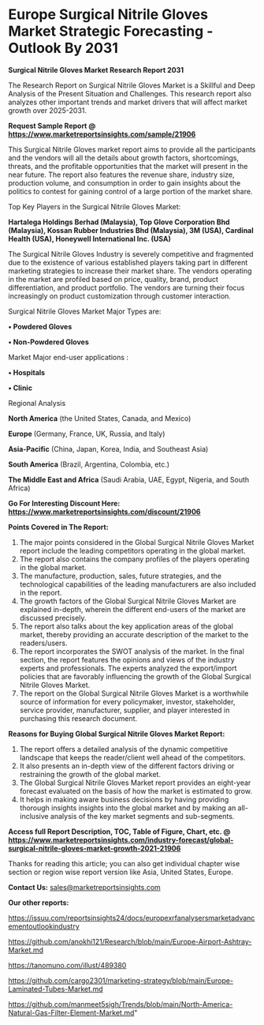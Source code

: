 # Europe Surgical Nitrile Gloves Market Strategic Forecasting - Outlook By 2031

<strong>Surgical Nitrile Gloves Market Research Report 2031</strong>

The Research Report on Surgical Nitrile Gloves Market is a Skillful and Deep Analysis of the Present Situation and Challenges. This research report also analyzes other important trends and market drivers that will affect market growth over 2025-2031.

<strong>Request Sample Report @ <a href=https://www.marketreportsinsights.com/sample/21906>https://www.marketreportsinsights.com/sample/21906</a></strong>

This Surgical Nitrile Gloves market report aims to provide all the participants and the vendors will all the details about growth factors, shortcomings, threats, and the profitable opportunities that the market will present in the near future. The report also features the revenue share, industry size, production volume, and consumption in order to gain insights about the politics to contest for gaining control of a large portion of the market share.

Top Key Players in the Surgical Nitrile Gloves Market:

<strong>Hartalega Holdings Berhad (Malaysia), Top Glove Corporation Bhd (Malaysia), Kossan Rubber Industries Bhd (Malaysia), 3M (USA), Cardinal Health (USA), Honeywell International Inc. (USA)</strong>

The Surgical Nitrile Gloves Industry is severely competitive and fragmented due to the existence of various established players taking part in different marketing strategies to increase their market share. The vendors operating in the market are profiled based on price, quality, brand, product differentiation, and product portfolio. The vendors are turning their focus increasingly on product customization through customer interaction.

Surgical Nitrile Gloves Market Major Types are:

<strong>• Powdered Gloves

• Non-Powdered Gloves</strong>

Market Major end-user applications :

<strong>• Hospitals

• Clinic</strong>

Regional Analysis

</u><strong><b>North America</b></strong> (the United States, Canada, and Mexico)

<strong><b>Europe </b></strong>(Germany, France, UK, Russia, and Italy)

<strong><b>Asia-Pacific</b></strong> (China, Japan, Korea, India, and Southeast Asia)

<strong><b>South America</b></strong> (Brazil, Argentina, Colombia, etc.)

<strong><b>The Middle East and Africa</b></strong> (Saudi Arabia, UAE, Egypt, Nigeria, and South Africa)

<strong>Go For Interesting Discount Here: <a href=https://www.marketreportsinsights.com/discount/21906>https://www.marketreportsinsights.com/discount/21906</a></strong>

<strong>Points Covered in The Report:</strong>
<ol>
  <li>The major points considered in the Global Surgical Nitrile Gloves Market report include the leading competitors operating in the global market.</li>
  <li>The report also contains the company profiles of the players operating in the global market.</li>
  <li>The manufacture, production, sales, future strategies, and the technological capabilities of the leading manufacturers are also included in the report.</li>
  <li>The growth factors of the Global Surgical Nitrile Gloves Market are explained in-depth, wherein the different end-users of the market are discussed precisely.</li>
  <li>The report also talks about the key application areas of the global market, thereby providing an accurate description of the market to the readers/users.</li>
  <li>The report incorporates the SWOT analysis of the market. In the final section, the report features the opinions and views of the industry experts and professionals. The experts analyzed the export/import policies that are favorably influencing the growth of the Global Surgical Nitrile Gloves Market.</li>
  <li>The report on the Global Surgical Nitrile Gloves Market is a worthwhile source of information for every policymaker, investor, stakeholder, service provider, manufacturer, supplier, and player interested in purchasing this research document.</li>
</ol>
<strong>Reasons for Buying Global Surgical Nitrile Gloves Market Report:</strong>

<ol>
  <li>The report offers a detailed analysis of the dynamic competitive landscape that keeps the reader/client well ahead of the competitors.</li>
  <li>It also presents an in-depth view of the different factors driving or restraining the growth of the global market.</li>
  <li>The Global Surgical Nitrile Gloves Market report provides an eight-year forecast evaluated on the basis of how the market is estimated to grow.</li>
  <li>It helps in making aware business decisions by having providing thorough insights insights into the global market and by making an all-inclusive analysis of the key market segments and sub-segments.</li>
</ol>
<strong>Access full Report Description, TOC, Table of Figure, Chart, etc. @ <a href=https://www.marketreportsinsights.com/industry-forecast/global-surgical-nitrile-gloves-market-growth-2021-21906>https://www.marketreportsinsights.com/industry-forecast/global-surgical-nitrile-gloves-market-growth-2021-21906</a></strong>


Thanks for reading this article; you can also get individual chapter wise section or region wise report version like Asia, United States, Europe.

<strong>Contact Us:</strong>
sales@marketreportsinsights.com

<strong>Our other reports:</strong>

<a href=https://issuu.com/reportsinsights24/docs/europexrfanalysersmarketadvancementoutlookindustry>https://issuu.com/reportsinsights24/docs/europexrfanalysersmarketadvancementoutlookindustry</a>

<a href=https://github.com/anokhi121/Research/blob/main/Europe-Airport-Ashtray-Market.md>https://github.com/anokhi121/Research/blob/main/Europe-Airport-Ashtray-Market.md</a>

<a href=https://tanomuno.com/illust/489380>https://tanomuno.com/illust/489380</a>

<a href=https://github.com/cargo2301/marketing-strategy/blob/main/Europe-Laminated-Tubes-Market.md>https://github.com/cargo2301/marketing-strategy/blob/main/Europe-Laminated-Tubes-Market.md</a>

<a href=https://github.com/manmeet5sigh/Trends/blob/main/North-America-Natural-Gas-Filter-Element-Market.md>https://github.com/manmeet5sigh/Trends/blob/main/North-America-Natural-Gas-Filter-Element-Market.md</a>"
